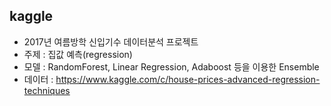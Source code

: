  ## kaggle
 - 2017년 여름방학 신입기수 데이터분석 프로젝트
 - 주제 : 집값 예측(regression)
 - 모델 : RandomForest, Linear Regression, Adaboost 등을 이용한 Ensemble 
 - 데이터 : https://www.kaggle.com/c/house-prices-advanced-regression-techniques

  
